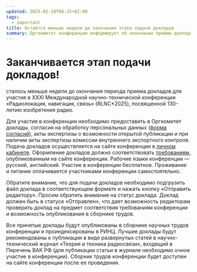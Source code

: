 ```yaml
---
updated: 2025-02-10T08:15+02:00
tags:
  - important
title: Остаётся меньше недели до окончания этапа подачи докладов
summary: Оргкомитет конференции информирует об окончании приёма докладов.
---
```


# Заканчивается этап подачи докладов!

сталось меньше недели до окончания периода приема докладов для участия в XXXI Международной научно-технической конференции «Радиолокация, навигация, связь» (RLNC*2025), посвященной 130-летию изобретения радио.

Для  участия  в  конференции  необходимо  предоставить  в Оргкомитет  доклады,  согласия  на  обработку  персональных данных ([форма согласий](http://rlnc.ru/docs/2025/agreement.doc)), акты экспертизы о возможности открытой публикации и при наличии акты экспертизы комиссии внутреннего экспортного контроля.  Подача  докладов  осуществляется  на  сайте конференции в [личном кабинете](https://my.rlnc.ru). Оформление докладов должно соответствовать [требованиям](http://rlnc.ru/docs/2025/template.doc), опубликованным на сайте конференции. Рабочие языки  конференции  —  русский,  английский.  Участие  в конференции бесплатное. Проживание и питание оплачивается участниками конференции самостоятельно.

Обратите внимание, что для подачи докладов необходимо подгрузить файл доклада в соответствующем формате и нажать кнопку «Отправить редактору». Просим обратить внимание на статус доклада. Доклад должен быть в статусе «Отправлен», что дает возможность редакторам проверить доклад на предмет соответствия требованиям конференции и возможность опубликования в сборнике трудов.

Все принятые доклады будут опубликованы в сборнике научных трудов конференции и проиндексированы в РИНЦ. Лучшие доклады будут рекомендованы к публикации в виде развернутых статей в научно-технический журнал «Теория и техника радиосвязи», входящий в Перечень ВАК РФ (для публикации статьи в журнале необходимо очное участие в конференции). Сборник трудов конференции будет доступен на сайте конференции после ее проведения.

